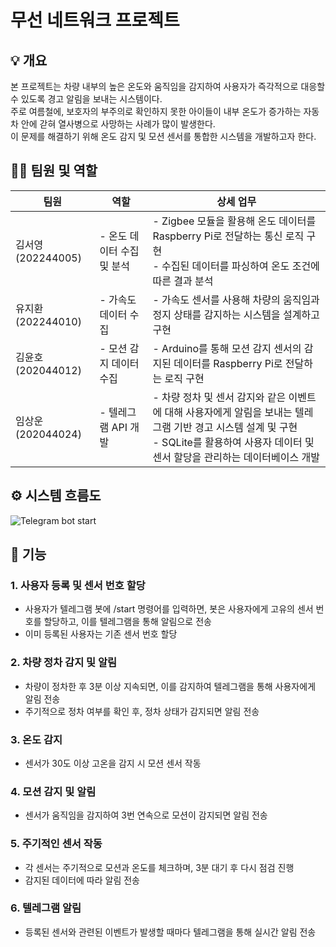 # 무선 네트워크 프로젝트

## 💡 개요
본 프로젝트는 차량 내부의 높은 온도와 움직임을 감지하여 사용자가 즉각적으로 대응할 수 있도록 경고 알림을 보내는 시스템이다.  
주로 여름철에, 보호자의 부주의로 확인하지 못한 아이들이 내부 온도가 증가하는 자동차 안에 갇혀 열사병으로 사망하는 사례가 많이 발생한다.   
이 문제를 해결하기 위해 온도 감지 및 모션 센서를 통합한 시스템을 개발하고자 한다.

## 👨‍💻 팀원 및 역할

| 팀원 | 역할 | 상세 업무 | 
| --- | --- |  --- |
| 김서영(202244005) | - 온도 데이터 수집 및 분석 |  - Zigbee 모듈을 활용해 온도 데이터를 Raspberry Pi로 전달하는 통신 로직 구현 <br> - 수집된 데이터를 파싱하여 온도 조건에 따른 결과 분석 | 
| 유지환(202244010) | - 가속도 데이터 수집 | - 가속도 센서를 사용해 차량의 움직임과 정지 상태를 감지하는 시스템을 설계하고 구현| 
| 김윤호(202044012) | - 모션 감지 데이터 수집 | - Arduino를 통해 모션 감지 센서의 감지된 데이터를 Raspberry Pi로 전달하는 로직 구현 | 
| 임상운(202044024) | - 텔레그램 API 개발 | - 차량 정차 및 센서 감지와 같은 이벤트에 대해 사용자에게 알림을 보내는 텔레그램 기반 경고 시스템 설계 및 구현 <br> - SQLite를 활용하여 사용자 데이터 및 센서 할당을 관리하는 데이터베이스 개발 | 

## ⚙️ 시스템 흐름도
![Telegram bot start](https://github.com/user-attachments/assets/84901e00-ec20-4675-b9a5-e15d478ff2a9)


## 📌 기능
### 1. 사용자 등록 및 센서 번호 할당
- 사용자가 텔레그램 봇에 /start 명령어를 입력하면, 봇은 사용자에게 고유의 센서 번호를 할당하고, 이를 텔레그램을 통해 알림으로 전송
- 이미 등록된 사용자는 기존 센서 번호 할당

### 2. 차량 정차 감지 및 알림
- 차량이 정차한 후 3분 이상 지속되면, 이를 감지하여 텔레그램을 통해 사용자에게 알림 전송
- 주기적으로 정차 여부를 확인 후, 정차 상태가 감지되면 알림 전송

### 3. 온도 감지 
- 센서가 30도 이상 고온을 감지 시 모션 센서 작동

### 4. 모션 감지 및 알림
- 센서가 움직임을 감지하여 3번 연속으로 모션이 감지되면 알림 전송

### 5. 주기적인 센서 작동
- 각 센서는 주기적으로 모션과 온도를 체크하며, 3분 대기 후 다시 점검 진행
- 감지된 데이터에 따라 알림 전송

### 6. 텔레그램 알림
- 등록된 센서와 관련된 이벤트가 발생할 때마다 텔레그램을 통해 실시간 알림 전송
